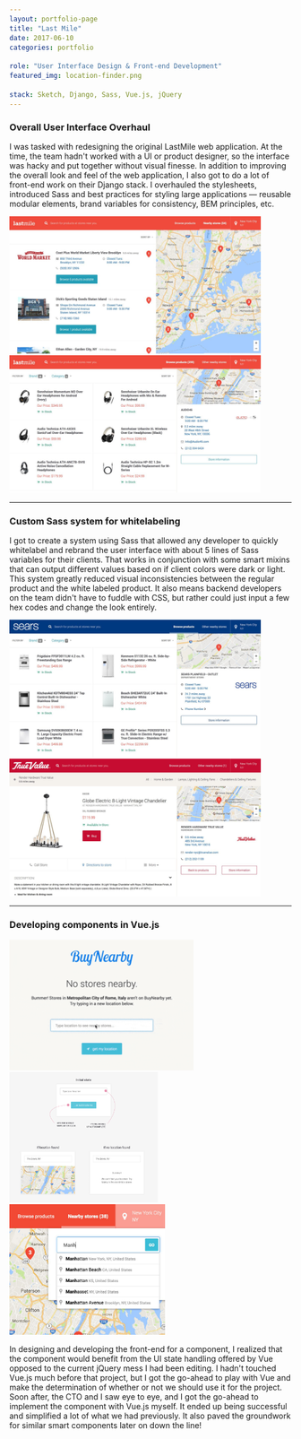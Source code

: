 ```yaml
---
layout: portfolio-page
title: "Last Mile"
date: 2017-06-10
categories: portfolio

role: "User Interface Design & Front-end Development"
featured_img: location-finder.png

stack: Sketch, Django, Sass, Vue.js, jQuery
---
```



### Overall User Interface Overhaul

I was tasked with redesigning the original LastMile web application. At the time, the team hadn't worked with a UI or product designer, so the interface was hacky and put together without visual finesse. In addition to improving the overall look and feel of the web application, I also got to do a lot of front-end work on their Django stack. I overhauled the stylesheets, introduced Sass and best practices for styling large applications &mdash; reusable modular elements, brand variables for consistency, BEM principles, etc.

<div class="nd-portfolio__images">
	<img src="/assets/images/folio/nd-lastmile-ui-1.jpg" height="245px" />
	<img src="/assets/images/folio/nd-lastmile-ui-2.jpg" height="245px" />
</div>

---


### Custom Sass system for whitelabeling 

I got to create a system using Sass that allowed any developer to quickly whitelabel and rebrand the user interface with about 5 lines of Sass variables for their clients. That works in conjunction with some smart mixins that can output different values based on if client colors were dark or light. This system greatly reduced visual inconsistencies between the regular product and the white labeled product. It also means backend developers on the team didn't have to fuddle with CSS, but rather could just input a few hex codes and change the look entirely.

<div class="nd-portfolio__images" >
	<img src="/assets/images/folio/nd-lastmile-sears.jpg" height="245px" />
	<img src="/assets/images/folio/nd-lastmile-true-value.jpg" height="245px"  />
</div>

---


### Developing components in Vue.js

<div class="nd-portfolio__images">
	<img src="/assets/images/folio/nd-lastmile-vue-2.gif" alt="I DID NOT DESIGN THAT LOGO" title="I DID NOT DESIGN THAT LOGO"  height="233px" />
	<img src="/assets/images/folio/location-finder.png"  height="233px" />
	<img src="/assets/images/folio/nd-lastmile-vue-1.jpg"  height="233px" />
</div>

In designing and developing the front-end for a component, I realized that the component would benefit from the UI state handling offered by Vue opposed to the current jQuery mess I had been editing. I hadn't touched Vue.js much before that project, but I got the go-ahead to play with Vue and make the determination of whether or not we should use it for the project. Soon after, the CTO and I saw eye to eye, and I got the go-ahead to implement the component with Vue.js myself. It ended up being successful and simplified a lot of what we had previously. It also paved the groundwork for similar smart components later on down the line!